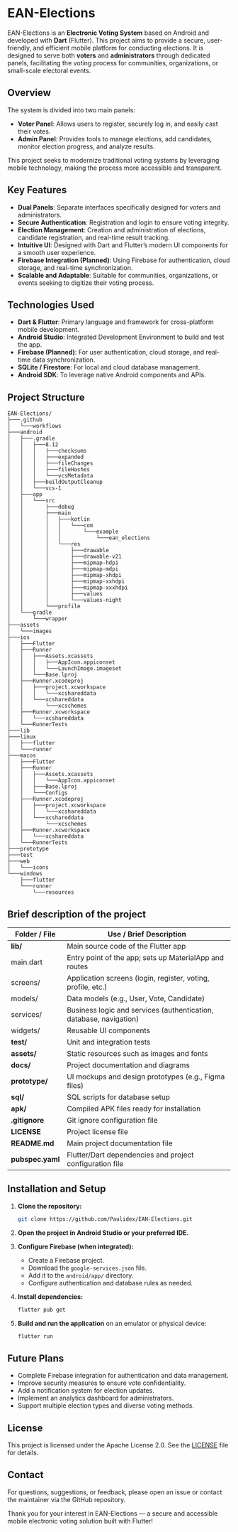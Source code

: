# EAN-Elections

EAN-Elections is an **Electronic Voting System** based on Android and developed with **Dart** (Flutter). This project aims to provide a secure, user-friendly, and efficient mobile platform for conducting elections. It is designed to serve both **voters** and **administrators** through dedicated panels, facilitating the voting process for communities, organizations, or small-scale electoral events.

## Overview

The system is divided into two main panels:

- **Voter Panel**: Allows users to register, securely log in, and easily cast their votes.
- **Admin Panel**: Provides tools to manage elections, add candidates, monitor election progress, and analyze results.

This project seeks to modernize traditional voting systems by leveraging mobile technology, making the process more accessible and transparent.

## Key Features

- **Dual Panels**: Separate interfaces specifically designed for voters and administrators.
- **Secure Authentication**: Registration and login to ensure voting integrity.
- **Election Management**: Creation and administration of elections, candidate registration, and real-time result tracking.
- **Intuitive UI**: Designed with Dart and Flutter’s modern UI components for a smooth user experience.
- **Firebase Integration (Planned)**: Using Firebase for authentication, cloud storage, and real-time synchronization.
- **Scalable and Adaptable**: Suitable for communities, organizations, or events seeking to digitize their voting process.

## Technologies Used

- **Dart & Flutter**: Primary language and framework for cross-platform mobile development.
- **Android Studio**: Integrated Development Environment to build and test the app.
- **Firebase (Planned)**: For user authentication, cloud storage, and real-time data synchronization.
- **SQLite / Firestore**: For local and cloud database management.
- **Android SDK**: To leverage native Android components and APIs.

## Project Structure

```plaintext
EAN-Elections/
├───.github
│   └───workflows
├───android
│   ├───.gradle
│   │   ├───8.12
│   │   │   ├───checksums
│   │   │   ├───expanded
│   │   │   ├───fileChanges
│   │   │   ├───fileHashes
│   │   │   └───vcsMetadata
│   │   ├───buildOutputCleanup
│   │   └───vcs-1
│   ├───app
│   │   └───src
│   │       ├───debug
│   │       ├───main
│   │       │   ├───kotlin
│   │       │   │   └───com
│   │       │   │       └───example
│   │       │   │           └───ean_elections
│   │       │   └───res
│   │       │       ├───drawable
│   │       │       ├───drawable-v21
│   │       │       ├───mipmap-hdpi
│   │       │       ├───mipmap-mdpi
│   │       │       ├───mipmap-xhdpi
│   │       │       ├───mipmap-xxhdpi
│   │       │       ├───mipmap-xxxhdpi
│   │       │       ├───values
│   │       │       └───values-night
│   │       └───profile
│   └───gradle
│       └───wrapper
├───assets
│   └───images
├───ios
│   ├───Flutter
│   ├───Runner
│   │   ├───Assets.xcassets
│   │   │   ├───AppIcon.appiconset
│   │   │   └───LaunchImage.imageset
│   │   └───Base.lproj
│   ├───Runner.xcodeproj
│   │   ├───project.xcworkspace
│   │   │   └───xcshareddata
│   │   └───xcshareddata
│   │       └───xcschemes
│   ├───Runner.xcworkspace
│   │   └───xcshareddata
│   └───RunnerTests
├───lib
├───linux
│   ├───flutter
│   └───runner
├───macos
│   ├───Flutter
│   ├───Runner
│   │   ├───Assets.xcassets
│   │   │   └───AppIcon.appiconset
│   │   ├───Base.lproj
│   │   └───Configs
│   ├───Runner.xcodeproj
│   │   ├───project.xcworkspace
│   │   │   └───xcshareddata
│   │   └───xcshareddata
│   │       └───xcschemes
│   ├───Runner.xcworkspace
│   │   └───xcshareddata
│   └───RunnerTests
├───prototype
├───test
├───web
│   └───icons
└───windows
    ├───flutter
    └───runner
        └───resources
````

## Brief description of the project

| Folder / File    | Use / Brief Description                                            |
| ---------------- | ------------------------------------------------------------------ |
| **lib/**         | Main source code of the Flutter app                                |
| main.dart        | Entry point of the app; sets up MaterialApp and routes             |
| screens/         | Application screens (login, register, voting, profile, etc.)       |
| models/          | Data models (e.g., User, Vote, Candidate)                          |
| services/        | Business logic and services (authentication, database, navigation) |
| widgets/         | Reusable UI components                                             |
| **test/**        | Unit and integration tests                                         |
| **assets/**      | Static resources such as images and fonts                          |
| **docs/**        | Project documentation and diagrams                                 |
| **prototype/**   | UI mockups and design prototypes (e.g., Figma files)               |
| **sql/**         | SQL scripts for database setup                                     |
| **apk/**         | Compiled APK files ready for installation                          |
| **.gitignore**   | Git ignore configuration file                                      |
| **LICENSE**      | Project license file                                               |
| **README.md**    | Main project documentation file                                    |
| **pubspec.yaml** | Flutter/Dart dependencies and project configuration file           |


## Installation and Setup

1. **Clone the repository:**

   ```bash
   git clone https://github.com/Paulidex/EAN-Elections.git
   ```

2. **Open the project in Android Studio or your preferred IDE.**

3. **Configure Firebase (when integrated):**

   * Create a Firebase project.
   * Download the `google-services.json` file.
   * Add it to the `android/app/` directory.
   * Configure authentication and database rules as needed.

4. **Install dependencies:**

   ```bash
   flutter pub get
   ```

5. **Build and run the application** on an emulator or physical device:

   ```bash
   flutter run
   ```

## Future Plans

* Complete Firebase integration for authentication and data management.
* Improve security measures to ensure vote confidentiality.
* Add a notification system for election updates.
* Implement an analytics dashboard for administrators.
* Support multiple election types and diverse voting methods.

## License

This project is licensed under the Apache License 2.0. See the [LICENSE](LICENSE) file for details.

## Contact

For questions, suggestions, or feedback, please open an issue or contact the maintainer via the GitHub repository.

Thank you for your interest in EAN-Elections — a secure and accessible mobile electronic voting solution built with Flutter!
